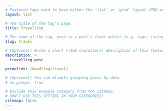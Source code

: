 ```yaml
---
# Featured tags need to have either the `list` or `grid` layout (PRO only).
layout: list

# The title of the tag's page.
title: Travelling

# The name of the tag, used in a post's front matter (e.g. tags: [<slug>]).
slug: travel

# (Optional) Write a short (~150 characters) description of this featured tag.
description: >
  travelling post

permalink: /dawdling/travel/

# (Optional) You can disable grouping posts by date.
# no_groups: true

# Exclude this example category from the sitemap.
# DON'T USE THIS SETTING IN YOUR CATEGORIES!
sitemap: false
---
```

